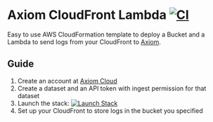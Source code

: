 # Axiom CloudFront Lambda [![CI](https://github.com/axiomhq/axiom-cloudfront-lambda/actions/workflows/ci.yaml/badge.svg)](https://github.com/axiomhq/axiom-cloudfront-lambda/actions/workflows/ci.yaml)

Easy to use AWS CloudFormation template to deploy a Bucket and a Lambda to send
logs from your CloudFront to [Axiom](https://axiom.co).

## Guide

1. Create an account at [Axiom Cloud](https://cloud.axiom.co)
2. Create a dataset and an API token with ingest permission for that dataset
3. Launch the stack: [![Launch Stack](https://s3.amazonaws.com/cloudformation-examples/cloudformation-launch-stack.png)](https://console.aws.amazon.com/cloudformation/home?#/stacks/new?stackName=CloudFront-Axiom&templateURL=https://axiom-cloudformation-stacks.s3.amazonaws.com/axiom-cloudfront-lambda-cloudformation-stack.yaml)
4. Set up your CloudFront to store logs in the bucket you specified